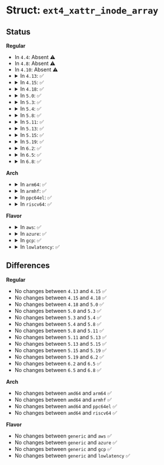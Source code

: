 # Struct: <code>ext4_xattr_inode_array</code>

## Status
<b>Regular</b>
<ul>
<li>
In <code>4.4</code>: Absent ⚠️
</li>
<li>
In <code>4.8</code>: Absent ⚠️
</li>
<li>
In <code>4.10</code>: Absent ⚠️
</li>
<li>
<details>
<summary>In <code>4.13</code>: ✅</summary>

```c
struct ext4_xattr_inode_array {
    unsigned int count;
    struct inode * inodes[0];
};
```
</details>
</li>
<li>
<details>
<summary>In <code>4.15</code>: ✅</summary>

```c
struct ext4_xattr_inode_array {
    unsigned int count;
    struct inode * inodes[0];
};
```
</details>
</li>
<li>
<details>
<summary>In <code>4.18</code>: ✅</summary>

```c
struct ext4_xattr_inode_array {
    unsigned int count;
    struct inode * inodes[0];
};
```
</details>
</li>
<li>
<details>
<summary>In <code>5.0</code>: ✅</summary>

```c
struct ext4_xattr_inode_array {
    unsigned int count;
    struct inode * inodes[0];
};
```
</details>
</li>
<li>
<details>
<summary>In <code>5.3</code>: ✅</summary>

```c
struct ext4_xattr_inode_array {
    unsigned int count;
    struct inode * inodes[0];
};
```
</details>
</li>
<li>
<details>
<summary>In <code>5.4</code>: ✅</summary>

```c
struct ext4_xattr_inode_array {
    unsigned int count;
    struct inode * inodes[0];
};
```
</details>
</li>
<li>
<details>
<summary>In <code>5.8</code>: ✅</summary>

```c
struct ext4_xattr_inode_array {
    unsigned int count;
    struct inode * inodes[0];
};
```
</details>
</li>
<li>
<details>
<summary>In <code>5.11</code>: ✅</summary>

```c
struct ext4_xattr_inode_array {
    unsigned int count;
    struct inode * inodes[0];
};
```
</details>
</li>
<li>
<details>
<summary>In <code>5.13</code>: ✅</summary>

```c
struct ext4_xattr_inode_array {
    unsigned int count;
    struct inode * inodes[0];
};
```
</details>
</li>
<li>
<details>
<summary>In <code>5.15</code>: ✅</summary>

```c
struct ext4_xattr_inode_array {
    unsigned int count;
    struct inode * inodes[0];
};
```
</details>
</li>
<li>
<details>
<summary>In <code>5.19</code>: ✅</summary>

```c
struct ext4_xattr_inode_array {
    unsigned int count;
    struct inode * inodes[0];
};
```
</details>
</li>
<li>
<details>
<summary>In <code>6.2</code>: ✅</summary>

```c
struct ext4_xattr_inode_array {
    unsigned int count;
    struct inode * inodes[0];
};
```
</details>
</li>
<li>
<details>
<summary>In <code>6.5</code>: ✅</summary>

```c
struct ext4_xattr_inode_array {
    unsigned int count;
    struct inode * inodes[0];
};
```
</details>
</li>
<li>
<details>
<summary>In <code>6.8</code>: ✅</summary>

```c
struct ext4_xattr_inode_array {
    unsigned int count;
    struct inode * inodes[0];
};
```
</details>
</li>
</ul>
<b>Arch</b>
<ul>
<li>
<details>
<summary>In <code>arm64</code>: ✅</summary>

```c
struct ext4_xattr_inode_array {
    unsigned int count;
    struct inode * inodes[0];
};
```
</details>
</li>
<li>
<details>
<summary>In <code>armhf</code>: ✅</summary>

```c
struct ext4_xattr_inode_array {
    unsigned int count;
    struct inode * inodes[0];
};
```
</details>
</li>
<li>
<details>
<summary>In <code>ppc64el</code>: ✅</summary>

```c
struct ext4_xattr_inode_array {
    unsigned int count;
    struct inode * inodes[0];
};
```
</details>
</li>
<li>
<details>
<summary>In <code>riscv64</code>: ✅</summary>

```c
struct ext4_xattr_inode_array {
    unsigned int count;
    struct inode * inodes[0];
};
```
</details>
</li>
</ul>
<b>Flavor</b>
<ul>
<li>
<details>
<summary>In <code>aws</code>: ✅</summary>

```c
struct ext4_xattr_inode_array {
    unsigned int count;
    struct inode * inodes[0];
};
```
</details>
</li>
<li>
<details>
<summary>In <code>azure</code>: ✅</summary>

```c
struct ext4_xattr_inode_array {
    unsigned int count;
    struct inode * inodes[0];
};
```
</details>
</li>
<li>
<details>
<summary>In <code>gcp</code>: ✅</summary>

```c
struct ext4_xattr_inode_array {
    unsigned int count;
    struct inode * inodes[0];
};
```
</details>
</li>
<li>
<details>
<summary>In <code>lowlatency</code>: ✅</summary>

```c
struct ext4_xattr_inode_array {
    unsigned int count;
    struct inode * inodes[0];
};
```
</details>
</li>
</ul>

## Differences
<b>Regular</b>
<ul>
<li>
No changes between <code>4.13</code> and <code>4.15</code> ✅
</li>
<li>
No changes between <code>4.15</code> and <code>4.18</code> ✅
</li>
<li>
No changes between <code>4.18</code> and <code>5.0</code> ✅
</li>
<li>
No changes between <code>5.0</code> and <code>5.3</code> ✅
</li>
<li>
No changes between <code>5.3</code> and <code>5.4</code> ✅
</li>
<li>
No changes between <code>5.4</code> and <code>5.8</code> ✅
</li>
<li>
No changes between <code>5.8</code> and <code>5.11</code> ✅
</li>
<li>
No changes between <code>5.11</code> and <code>5.13</code> ✅
</li>
<li>
No changes between <code>5.13</code> and <code>5.15</code> ✅
</li>
<li>
No changes between <code>5.15</code> and <code>5.19</code> ✅
</li>
<li>
No changes between <code>5.19</code> and <code>6.2</code> ✅
</li>
<li>
No changes between <code>6.2</code> and <code>6.5</code> ✅
</li>
<li>
No changes between <code>6.5</code> and <code>6.8</code> ✅
</li>
</ul>
<b>Arch</b>
<ul>
<li>
No changes between <code>amd64</code> and <code>arm64</code> ✅
</li>
<li>
No changes between <code>amd64</code> and <code>armhf</code> ✅
</li>
<li>
No changes between <code>amd64</code> and <code>ppc64el</code> ✅
</li>
<li>
No changes between <code>amd64</code> and <code>riscv64</code> ✅
</li>
</ul>
<b>Flavor</b>
<ul>
<li>
No changes between <code>generic</code> and <code>aws</code> ✅
</li>
<li>
No changes between <code>generic</code> and <code>azure</code> ✅
</li>
<li>
No changes between <code>generic</code> and <code>gcp</code> ✅
</li>
<li>
No changes between <code>generic</code> and <code>lowlatency</code> ✅
</li>
</ul>
